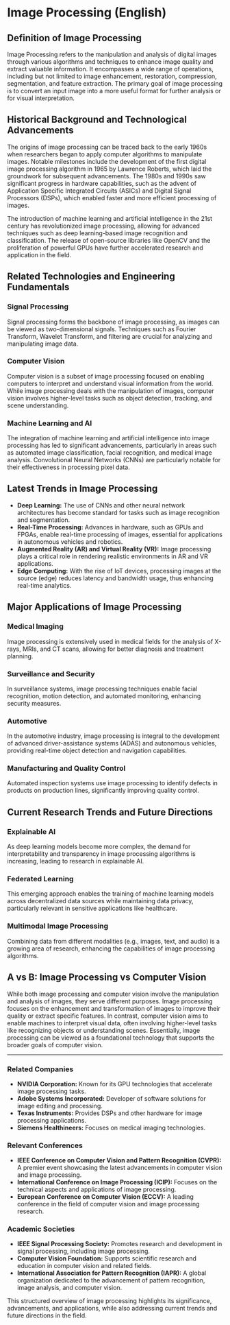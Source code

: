 # Image Processing (English)

## Definition of Image Processing

Image Processing refers to the manipulation and analysis of digital images through various algorithms and techniques to enhance image quality and extract valuable information. It encompasses a wide range of operations, including but not limited to image enhancement, restoration, compression, segmentation, and feature extraction. The primary goal of image processing is to convert an input image into a more useful format for further analysis or for visual interpretation.

## Historical Background and Technological Advancements

The origins of image processing can be traced back to the early 1960s when researchers began to apply computer algorithms to manipulate images. Notable milestones include the development of the first digital image processing algorithm in 1965 by Lawrence Roberts, which laid the groundwork for subsequent advancements. The 1980s and 1990s saw significant progress in hardware capabilities, such as the advent of Application Specific Integrated Circuits (ASICs) and Digital Signal Processors (DSPs), which enabled faster and more efficient processing of images.

The introduction of machine learning and artificial intelligence in the 21st century has revolutionized image processing, allowing for advanced techniques such as deep learning-based image recognition and classification. The release of open-source libraries like OpenCV and the proliferation of powerful GPUs have further accelerated research and application in the field.

## Related Technologies and Engineering Fundamentals

### Signal Processing

Signal processing forms the backbone of image processing, as images can be viewed as two-dimensional signals. Techniques such as Fourier Transform, Wavelet Transform, and filtering are crucial for analyzing and manipulating image data.

### Computer Vision

Computer vision is a subset of image processing focused on enabling computers to interpret and understand visual information from the world. While image processing deals with the manipulation of images, computer vision involves higher-level tasks such as object detection, tracking, and scene understanding.

### Machine Learning and AI

The integration of machine learning and artificial intelligence into image processing has led to significant advancements, particularly in areas such as automated image classification, facial recognition, and medical image analysis. Convolutional Neural Networks (CNNs) are particularly notable for their effectiveness in processing pixel data.

## Latest Trends in Image Processing

- **Deep Learning:** The use of CNNs and other neural network architectures has become standard for tasks such as image recognition and segmentation.
- **Real-Time Processing:** Advances in hardware, such as GPUs and FPGAs, enable real-time processing of images, essential for applications in autonomous vehicles and robotics.
- **Augmented Reality (AR) and Virtual Reality (VR):** Image processing plays a critical role in rendering realistic environments in AR and VR applications.
- **Edge Computing:** With the rise of IoT devices, processing images at the source (edge) reduces latency and bandwidth usage, thus enhancing real-time analytics.

## Major Applications of Image Processing

### Medical Imaging

Image processing is extensively used in medical fields for the analysis of X-rays, MRIs, and CT scans, allowing for better diagnosis and treatment planning.

### Surveillance and Security

In surveillance systems, image processing techniques enable facial recognition, motion detection, and automated monitoring, enhancing security measures.

### Automotive

In the automotive industry, image processing is integral to the development of advanced driver-assistance systems (ADAS) and autonomous vehicles, providing real-time object detection and navigation capabilities.

### Manufacturing and Quality Control

Automated inspection systems use image processing to identify defects in products on production lines, significantly improving quality control.

## Current Research Trends and Future Directions

### Explainable AI

As deep learning models become more complex, the demand for interpretability and transparency in image processing algorithms is increasing, leading to research in explainable AI.

### Federated Learning

This emerging approach enables the training of machine learning models across decentralized data sources while maintaining data privacy, particularly relevant in sensitive applications like healthcare.

### Multimodal Image Processing

Combining data from different modalities (e.g., images, text, and audio) is a growing area of research, enhancing the capabilities of image processing algorithms.

## A vs B: Image Processing vs Computer Vision

While both image processing and computer vision involve the manipulation and analysis of images, they serve different purposes. Image processing focuses on the enhancement and transformation of images to improve their quality or extract specific features. In contrast, computer vision aims to enable machines to interpret visual data, often involving higher-level tasks like recognizing objects or understanding scenes. Essentially, image processing can be viewed as a foundational technology that supports the broader goals of computer vision.

---

### Related Companies

- **NVIDIA Corporation:** Known for its GPU technologies that accelerate image processing tasks.
- **Adobe Systems Incorporated:** Developer of software solutions for image editing and processing.
- **Texas Instruments:** Provides DSPs and other hardware for image processing applications.
- **Siemens Healthineers:** Focuses on medical imaging technologies.

### Relevant Conferences

- **IEEE Conference on Computer Vision and Pattern Recognition (CVPR):** A premier event showcasing the latest advancements in computer vision and image processing.
- **International Conference on Image Processing (ICIP):** Focuses on the technical aspects and applications of image processing.
- **European Conference on Computer Vision (ECCV):** A leading conference in the field of computer vision and image processing research.

### Academic Societies

- **IEEE Signal Processing Society:** Promotes research and development in signal processing, including image processing.
- **Computer Vision Foundation:** Supports scientific research and education in computer vision and related fields.
- **International Association for Pattern Recognition (IAPR):** A global organization dedicated to the advancement of pattern recognition, image analysis, and computer vision.

This structured overview of image processing highlights its significance, advancements, and applications, while also addressing current trends and future directions in the field.